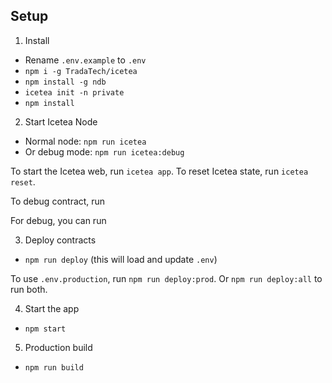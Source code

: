 ## Setup

1. Install

- Rename `.env.example` to `.env`
- `npm i -g TradaTech/icetea`
- `npm install -g ndb`
- `icetea init -n private`
- `npm install`

2. Start Icetea Node

- Normal node: `npm run icetea`
- Or debug mode: `npm run icetea:debug`

To start the Icetea web, run `icetea app`. To reset Icetea state, run `icetea reset`.

To debug contract, run 

For debug, you can run

3. Deploy contracts

- `npm run deploy` (this will load and update `.env`)

To use `.env.production`, run `npm run deploy:prod`. Or `npm run deploy:all` to run both.

4. Start the app

- `npm start`

5. Production build

- `npm run build`
